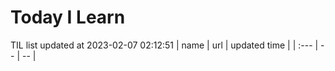 # Today I Learn 
TIL list updated at 2023-02-07 02:12:51
| name | url | updated time |
| :--- | -- | -- |
